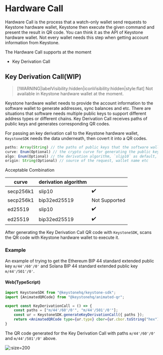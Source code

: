 # Hardware Call

Hardware Call is the process that a watch-only wallet send requests to Keystone hardware wallet,
Keystone then execute the given command and present the result in QR code.
You can think it as the API of Keystone hardware wallet. 
Not every wallet needs this step when getting account information from Keystone.

The Hardware Call supports at the moment
- Key Derivation Call


## Key Derivation Call(WIP)

> [!WARNING|labelVisibility:hidden|iconVisibility:hidden|style:flat]
> Not available in Keystone hardware wallet at the moment.

Keystone hardware wallet needs to provide the account information to the software wallet to generate addresses, sync balances and etc.
There are situations that software needs multiple public keys to support different address types or different chains.
Key Derivation Call receives paths of public keys and generates corresponding QR codes.

For passing an key derivation call to the Keystone hardware wallet,
`KeystoneSDK` needs the data underneath, then covert it into a QR codes.

```js
paths: Array(String) // the paths of public keys that the software wallet want
curve: Enum(Optional) // the crypto curve for generating the public key, `secp256k1` as default, currently supports `secp256k1` and `ed25519`, 
algo: Enum(Optional) // the derivation algorithm, `slip10` as default, currently supports `slip10` and `bip32ed25519`
origin: String(Optional) // source of the request, wallet name etc
```

Acceptable Combination

| curve     | derivation algorithm |            |
| --------- |----------------------|------------|
| secp256k1 | slip10               | ✔️           |
| secp256k1 | bip32ed25519         | Not Supported |
| ed25519   | slip10               | ✔️         |
| ed25519   | bip32ed25519         | ✔️         |


After generating the Key Derivation Call QR code with `KeystoneSDK`, scans the QR code with Keystone hardware wallet to execute it.

### Example

An example of trying to get the Ethereum BIP 44 standard extended public key `m/44'/60'/0'`
and Solana BIP 44 standard extended public key `m/44'/501'/0'`.


<!-- tabs:start -->

#### **Web(TypeScript)**

```jsx
import KeystoneSDK from "@keystonehq/keystone-sdk";
import {AnimatedQRCode} from "@keystonehq/animated-qr";

export const KeyDerivationCall = () => {
    const paths = ["m/44'/60'/0'", "m/44'/501'/0'"];
    const ur = KeystoneSDK.generateKeyDerivationCall({ paths });
    return <AnimatedQRCode type={ur.type} cbor={ur.cbor.toString("hex")}/>
}
```

<!-- tabs:end -->

The QR code generated for the Key Derivation Call with paths `m/44'/60'/0'` and `m/44'/501'/0'` above.

![](/_media/key-derivation-call.png ':size=200')
